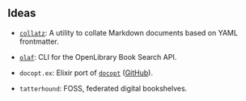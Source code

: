 ## Ideas

- [`collatz`](https://github.com/clmay/collatz): A utility to collate Markdown documents based on YAML frontmatter.
- [`olaf`](https://github.com/clmay/olaf): CLI for the OpenLibrary Book Search API.


- `docopt.ex`: Elixir port of [`docopt`](https://docopt.org) ([GitHub](https://github.com/docopt/docopt)).
- `tatterhound`: FOSS, federated digital bookshelves.
